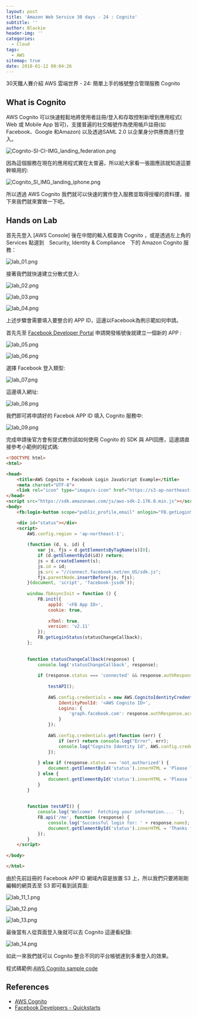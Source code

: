 ```yaml
---
layout: post
title: 'Amazon Web Service 30 days - 24 : Cognito'
subtitle: ''
author: Blackie
header-img: ''
categories:
  - Cloud
tags:
  - AWS
sitemap: true
date: 2018-01-12 00:04:26
---
```


30天鐵人賽介紹 AWS 雲端世界 - 24: 簡單上手的帳號整合管理服務 Cognito 

<!-- More -->

## What is Cognito ##

AWS Cognito 可以快速輕鬆地將使用者註冊/登入和存取控制新增到應用程式( Web 或 Mobile App 皆可)，支援普遍的社交帳號作為使用帳戶註冊(如Facebook、Google 和Amazon) 以及透過SAML 2.0 以企業身分供應商進行登入。

![Cognito-SI-CI-IMG_landing_federation.png](Cognito-SI-CI-IMG_landing_federation.png)

因為這個服務在現在的應用程式實在太普遍，所以給大家看一張圖應該就知道這要幹嘛用的:

![Cognito_SI_IMG_landing_iphone.png](Cognito_SI_IMG_landing_iphone.png)

所以透過 AWS Cognito 我們就可以快速的實作登入服務並取得授權的資料摟，接下來我們就來實做一下吧。

## Hands on Lab ##

首先先登入 [AWS Console] 後在中間的輸入框查詢 Cognito ，或是透過左上角的 Services 點選到　Security, Identity & Compliance　下的 Amazon Cognito 服務：

![lab_01.png](lab_01.png)

接著我們就快速建立分散式登入:

![lab_02.png](lab_02.png)

![lab_03.png](lab_03.png)

![lab_04.png](lab_04.png)

上述步驟會需要填入要整合的 APP ID，這邊以Facebook為例示範如何申請。

首先先至 [Facebook Developer Portal](https://developers.facebook.com/apps/) 申請開發帳號後就建立一個新的 APP :

![lab_05.png](lab_05.png)

![lab_06.png](lab_06.png)

選擇 Facebook 登入類型:

![lab_07.png](lab_07.png)

這邊填入網址:

![lab_08.png](lab_08.png)

我們即可將申請好的 Facebok APP ID 填入 Cognito 服務中:

![lab_09.png](lab_09.png)

完成申請後官方會有提式教你該如何使用 Cognito 的 SDK 與 API回應，這邊請直接參考小範例的程式碼:

```html
<!DOCTYPE html>
<html>

<head>
    <title>AWS Cognito + Facebook Login JavaScript Example</title>
    <meta charset="UTF-8">
    <link rel="icon" type="image/x-icon" href="https://s3-ap-northeast-1.amazonaws.com/www.blackie1019.com/favicon.ico" />
</head>
<script src="https://sdk.amazonaws.com/js/aws-sdk-2.176.0.min.js"></script>
<body>
    <fb:login-button scope="public_profile,email" onlogin="FB.getLoginStatus(statusChangeCallback);"></fb:login-button>

    <div id="status"></div>
    <script>
        AWS.config.region = 'ap-northeast-1';
    
        (function (d, s, id) {
            var js, fjs = d.getElementsByTagName(s)[0];
            if (d.getElementById(id)) return;
            js = d.createElement(s);
            js.id = id;
            js.src = "//connect.facebook.net/en_US/sdk.js";
            fjs.parentNode.insertBefore(js, fjs);
        }(document, 'script', 'facebook-jssdk'));
    
        window.fbAsyncInit = function () {
            FB.init({
                appId: '<FB App ID>',
                cookie: true,
    
                xfbml: true,
                version: 'v2.11'
            });
            FB.getLoginStatus(statusChangeCallback);
        };
    
    
        function statusChangeCallback(response) {
            console.log('statusChangeCallback', response);
    
            if (response.status === 'connected' && response.authResponse) {
    
                testAPI();
    
                AWS.config.credentials = new AWS.CognitoIdentityCredentials({
                    IdentityPoolId: '<AWS Cognito ID>',
                    Logins: {
                        'graph.facebook.com': response.authResponse.accessToken
                    }
                });
    
                AWS.config.credentials.get(function (err) {
                    if (err) return console.log("Error", err);
                    console.log("Cognito Identity Id", AWS.config.credentials.identityId);
                });
    
            } else if (response.status === 'not_authorized') {
                document.getElementById('status').innerHTML = 'Please log into this app.';
            } else {
                document.getElementById('status').innerHTML = 'Please log into Facebook.';
            }
        }
    
    
        function testAPI() {
            console.log('Welcome!  Fetching your information.... ');
            FB.api('/me', function (response) {
                console.log('Successful login for: ' + response.name);
                document.getElementById('status').innerHTML = 'Thanks for logging in, ' + response.name + '!';
            });
        }
    </script>
    
</body>

</html>
```

由於先前註冊的 Facebook APP ID 網域內容是放置 S3 上，所以我們只要將剛剛編輯的網頁丟至 S3 即可看到該頁面:

![lab_11_1.png](lab_11_1.png)

![lab_12.png](lab_12.png)

![lab_13.png](lab_13.png)

最後當有人從頁面登入後就可以去 Cognito 這邊看紀錄:

![lab_14.png](lab_14.png)

如此一來我們就可以 Cognito 整合不同的平台帳號達到多重登入的效果。

程式碼範例:[AWS Cognito sample code](https://github.com/blackie1019/aws-cognito-example)

## References ##

- [AWS Cognito](https://aws.amazon.com/cognito/)
- [Facebook Developers - Quickstarts](https://developers.facebook.com/quickstarts)